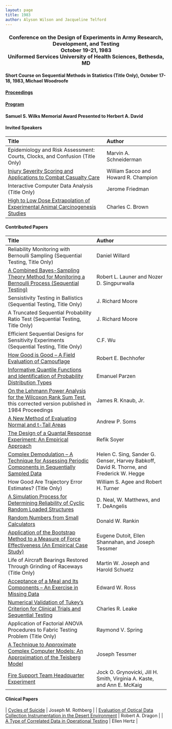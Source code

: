 ```yaml
---
layout: page
title: 1983
author: Alyson Wilson and Jacqueline Telford
---
```

<div align="center"><h3>Conference on the Design of Experiments in Army Research, Development, and Testing<br>
October 19-21, 1983<br>
Uniformed Services University of Health Sciences, Bethesda, MD</h3></div>


#### Short Course on Sequential Methods in Statistics (Title Only), October 17-18, 1983, Michael Woodroofe

#### [Proceedings](https://alysongwilson.github.io/ACAS/DOE4/DOE29.pdf#page=2)

#### [Program](https://alysongwilson.github.io/ACAS/DOE4/DOE29.pdf#page=22)

#### Samuel S. Wilks Memorial Award Presented to Herbert A. David


#### Invited Speakers

| Title | Author |
| :--- | :--- |
| Epidemiology and Risk Assessment: Courts, Clocks, and Confusion (Title Only) | Marvin A. Schneiderman |
| [Injury Severity Scoring and Applications to Combat Casualty Care](https://alysongwilson.github.io/ACAS/DOE4/DOE29.pdf#page=28) | William Sacco and Howard R. Champion |
| Interactive Computer Data Analysis (Title Only) | Jerome Friedman |
| [High to Low Dose Extrapolation of Experimental Animal Carcinogenesis Studies](https://alysongwilson.github.io/ACAS/DOE4/DOE29.pdf#page=356) | Charles C. Brown |


#### Contributed Papers

| Title | Author |
| :--- | :--- |
| Reliability Monitoring with Bernoulli Sampling (Sequential Testing, Title Only) | Daniel Willard |
| [A Combined Bayes-Sampling Theory Method for Monitoring a Bernoulli Process (Sequential Testing)](https://alysongwilson.github.io/ACAS/DOE4/DOE29.pdf#page=50) | Robert L. Launer and Nozer D. Singpurwalla |
| Sensistivity Testing in Ballistics (Sequential Testing, Title Only) | J. Richard Moore |
| A Truncated Sequential Probability Ratio Test (Sequential Testing, Title Only) | J. Richard Moore |
| Efficient Sequential Designs for Sensitivity Experiments (Sequential Testing, Title Only) | C.F. Wu |
| [How Good is Good – A Field Evaluation of Camouflage](https://alysongwilson.github.io/ACAS/DOE4/DOE29.pdf#page=54) | Robert E. Bechhofer |
| [Informative Quantile Functions and Identification of Probability Distribution Types](https://alysongwilson.github.io/ACAS/DOE4/DOE29.pdf#page=124) | Emanuel Parzen |
| [On the Lehmann Power Analysis for the Wilcoxon Rank Sum Test](https://alysongwilson.github.io/ACAS/DOE30/DOE30.pdf#page=472), this corrected version published in 1984 Proceedings | James R. Knaub, Jr. |
| [A New Method of Evaluating Normal and t-Tail Areas](https://alysongwilson.github.io/ACAS/DOE4/DOE29.pdf#page=76) | Andrew P. Soms |
| [The Design of a Quantal Response Experiment: An Empirical Approach](https://alysongwilson.github.io/ACAS/DOE4/DOE29.pdf#page=82) | Refik Soyer |  
| [Complex Demodulation – A Technique for Assessing Periodic Components in Sequentially Sampled Data](https://alysongwilson.github.io/ACAS/DOE4/DOE29.pdf#page=158) | Helen C. Sing, Sander G. Genser, Harvey Babkoff, David R. Thorne, and Frederick W. Hegge |
| How Good Are Trajectory Error Estimates? (Title Only) | William S. Agee and Robert H. Turner |
| [A Simulation Process for Determining Reliability of Cyclic Random Loaded Structures](https://alysongwilson.github.io/ACAS/DOE4/DOE29.pdf#page=204) | D. Neal, W. Matthews, and T. DeAngelis |
| [Random Numbers from Small Calculators](https://alysongwilson.github.io/ACAS/DOE4/DOE29.pdf#page=230) | Donald W. Rankin |
| [Application of the Bootstrap Method to a Measure of Force Effectiveness (An Empirical Case Study)](https://alysongwilson.github.io/ACAS/DOE4/DOE29.pdf#page=246) | Eugene Dutoit, Ellen Shannahan, and Joseph Tessmer |
| Life of Aircraft Bearings Restored Through Grinding of Raceways (Title Only) | Martin W. Joseph and Harold Schuetz |
| [Acceptance of a Meal and Its Components – An Exercise in Missing Data](https://alysongwilson.github.io/ACAS/DOE4/DOE29.pdf#page=262) | Edward W. Ross |
| [Numerical Validation of Tukey’s Criterion for Clinical Trials and Sequential Testing](https://alysongwilson.github.io/ACAS/DOE4/DOE29.pdf#page=286) | Charles R. Leake |
| Application of Factorial ANOVA Procedures to Fabric Testing Problem (Title Only) | Raymond V. Spring |
| [A Technique to Approximate Complex Computer Models: An Approximation of the Teisberg Model](https://alysongwilson.github.io/ACAS/DOE4/DOE29.pdf#page=334) | Joseph Tessmer |
| [Fire Support Team Headquarter Experiment](https://alysongwilson.github.io/ACAS/DOE4/DOE29.pdf#page=290) | Jock O. Grynovicki, Jill H. Smith, Virginia A. Kaste, and Ann E. McKaig |


#### Clinical Papers

| [Cycles of Suicide](https://alysongwilson.github.io/ACAS/DOE4/DOE29.pdf#page=184) | Joseph M. Rothberg |
| [Evaluation of Optical Data Collection Instrumentation in the Desert Environment](https://alysongwilson.github.io/ACAS/DOE4/DOE29.pdf#page=194) | Robert A. Dragon |
| [A Type of Correlated Data in Operational Testing](https://alysongwilson.github.io/ACAS/DOE4/DOE29.pdf#page=200) | Ellen Hertz |
